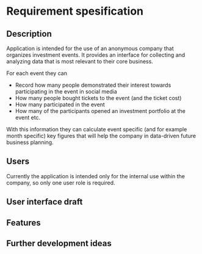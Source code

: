 # Requirement spesification

## Description

Application is intended for the use of an anonymous company that organizes investment events. 
It provides an interface for collecting and analyzing data that is most relevant to their core business.

For each event they can
- Record how many people demonstrated their interest towards participating in the event in social media
- How many people bought tickets to the event (and the ticket cost)
- How many participated in the event 
- How many of the participants opened an investment portfolio at the event 
etc.

With this information they can calculate event specific (and for example month specific) key figures that will help the company in data-driven future business planning.

## Users

Currently the application is intended only for the internal use within the company, so only one user role is required.

## User interface draft

## Features

## Further development ideas
